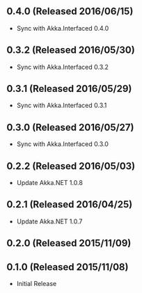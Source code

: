## 0.4.0 (Released 2016/06/15)

* Sync with Akka.Interfaced 0.4.0

## 0.3.2 (Released 2016/05/30)

* Sync with Akka.Interfaced 0.3.2

## 0.3.1 (Released 2016/05/29)

* Sync with Akka.Interfaced 0.3.1

## 0.3.0 (Released 2016/05/27)

* Sync with Akka.Interfaced 0.3.0

## 0.2.2 (Released 2016/05/03)

* Update Akka.NET 1.0.8

## 0.2.1 (Released 2016/04/25)

* Update Akka.NET 1.0.7

## 0.2.0 (Released 2015/11/09)

## 0.1.0 (Released 2015/11/08)

* Initial Release
